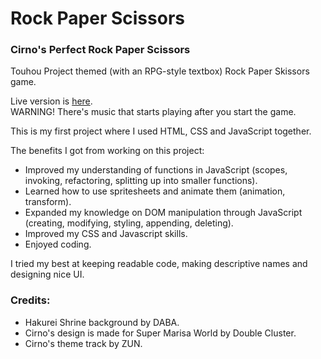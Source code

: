 # Rock Paper Scissors
### Cirno's Perfect Rock Paper Scissors
Touhou Project themed (with an RPG-style textbox) Rock Paper Skissors game.  

Live version is [here](https://nanachichi.github.io/rock-paper-scissors/).  
WARNING! There's music that starts playing after you start the game.

This is my first project where I used HTML, CSS and JavaScript together.  

The benefits I got from working on this project:

* Improved my understanding of functions in JavaScript (scopes, invoking, refactoring, splitting up into smaller functions).
* Learned how to use spritesheets and animate them (animation, transform).
* Expanded my knowledge on DOM manipulation through JavaScript (creating, modifying, styling, appending, deleting).
* Improved my CSS and Javascript skills.
* Enjoyed coding.

I tried my best at keeping readable code, making descriptive names and designing nice UI.

### Credits:
* Hakurei Shrine background by DABA.
* Cirno's design is made for Super Marisa World by Double Cluster.
* Cirno's theme track by ZUN.